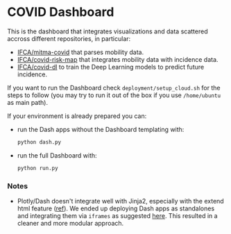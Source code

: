 COVID Dashboard
===============

This is the dashboard that integrates visualizations and data scattered accross different repositories, in particular:

* [IFCA/mitma-covid](https://github.com/IFCA/mitma-covid) that parses mobility data.
* [IFCA/covid-risk-map](https://github.com/IFCA/covid-risk-map) that integrates mobility data with incidence data.
* [IFCA/covid-dl](https://github.com/IFCA/covid-dl) to train the Deep Learning models to predict future incidence.

If you want to run the Dashboard check `deployment/setup_cloud.sh` for the steps to follow (you may try to run it out of the box if you use `/home/ubuntu` as main path).

If your environment is already prepared you can:
* run the Dash apps without the Dashboard templating with:
    ```bash
    python dash.py
    ```
* run the full Dashboard with:
    ```bash
    python run.py
    ```

### Notes
* Plotly/Dash doesn't integrate well with Jinja2, especially with the extend html feature ([ref](https://community.plotly.com/t/using-dash-in-flask-app-extend-base-html-using-jinja2/43298)). We ended up deploying Dash apps as standalones and integrating them via `iframes` as suggested [here](https://www.reddit.com/r/flask/comments/lmoc9n/using_dash_in_flask_app_how_do_i_extend_basehtml/gnw6ur2?utm_source=share&utm_medium=web2x&context=3). This resulted in a cleaner and more modular approach.
